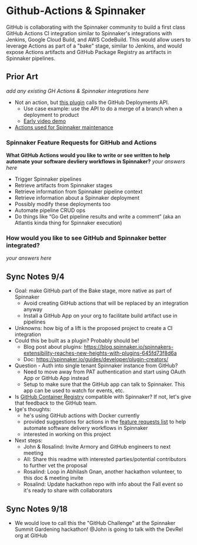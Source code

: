 # Github-Actions & Spinnaker

GitHub is collaborating with the Spinnaker community to build a first class GitHub Actions CI integration similar to Spinnaker's integrations with Jenkins, Google Cloud Build, and AWS CodeBuild. This would allow users to leverage Actions as part of a "bake" stage, similar to Jenkins, and would expose Actions artifacts and GitHub Package Registry as artifacts in Spinnaker pipelines. 

## Prior Art
_add any existing GH Actions & Spinnaker integrations here_

- Not an action, but [this plugin](https://github.com/leefaus/echo-github-plugin) calls the GitHub Deployments API. 
  - Use case example: use the API to do a merge of a branch when a deployment to product 
  - [Early video demo](https://youtu.be/2MN-NaOySpo)
- [Actions used for Spinnaker maintenance](https://github.com/spinnaker/scheduled-actions)
  

### Spinnaker Feature Requests for GitHub and Actions

__What GitHub Actions would you like to write or see written to help automate your software devliery workflows in Spinnaker?__
_your answers here_
- Trigger Spinnaker pipelines
- Retrieve artifacts from Spinnaker stages
- Retrieve information from Spinnaker pipeline context
- Retrieve information about a Spinnaker deployment
- Possibly modify these deployments too
- Automate pipeline CRUD ops
- Do things like “Go Get pipeline results and write a comment” (aka an Atlantis kinda thing for Spinnaker execution)

### How would you like to see GitHub and Spinnaker better integrated?
_your answers here_


## Sync Notes 9/4
- Goal: make GitHub part of the Bake stage, more native as part of Spinnaker
  - Avoid creating GitHub actions that will be replaced by an integration anyway
  - Install a GitHub App on your org to facilitate build artifact use in pipelines
- Unknowns: how big of a lift is the proposed project to create a CI integration
- Could this be built as a plugin? Probably should be!
  - Blog post about plugins: https://blog.spinnaker.io/spinnakers-extensibility-reaches-new-heights-with-plugins-645fd73f8d6a
  - Doc: https://spinnaker.io/guides/developer/plugin-creators/
- Question - Auth into single tenant Spinnaker instance from GitHub?
  - Need to move away from PAT authentication and start using OAuth App or GitHub App instead
  - Setup to make sure that the GitHub app can talk to Spinnaker. This app can be used to watch for events, etc.
- Is [GitHub Container Registry](https://github.blog/2020-09-01-introducing-github-container-registry/) compatible with Spinnaker? If not, let's give that feedback to the GitHub team.
- Ige's thoughts:
  - he's using GitHub actions with Docker currently 
  - provided suggestions for actions in the [feature requests list](#spinnaker-feature-requests-for-github-and-actions) to help automate software delivery workflows in Spinnaker
  - interested in working on this project
- Next steps:
  - John & Rosalind: Invite Armory and GitHub engineers to next meeting
  - All: Share this readme with interested parties/potential contributors to further vet the proposal
  - Rosalind: Loop in Abhilash Gnan, another hackathon volunteer, to this doc & meeting invite
  - Rosalind: Update hackathon repo with info about the Fall event so it's ready to share with collaborators
  
 ## Sync Notes 9/18
 - We would love to call this the "GitHub Challenge" at the Spinnaker Summit Gardening hackathon! @John is going to talk with the DevRel org at GitHub
 
  
